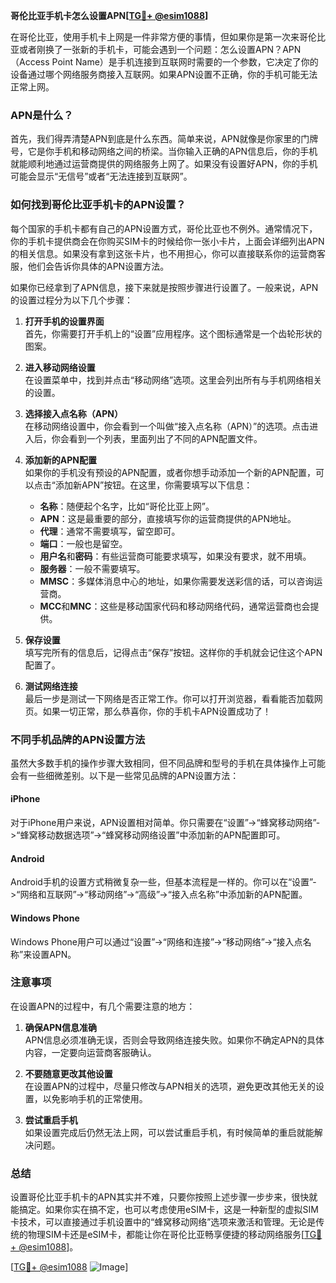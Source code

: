 **哥伦比亚手机卡怎么设置APN[[TG💪+ @esim1088](https://t.me/s/esim1088)]**

在哥伦比亚，使用手机卡上网是一件非常方便的事情，但如果你是第一次来哥伦比亚或者刚换了一张新的手机卡，可能会遇到一个问题：怎么设置APN？APN（Access Point Name）是手机连接到互联网时需要的一个参数，它决定了你的设备通过哪个网络服务商接入互联网。如果APN设置不正确，你的手机可能无法正常上网。

### APN是什么？

首先，我们得弄清楚APN到底是什么东西。简单来说，APN就像是你家里的门牌号，它是你手机和移动网络之间的桥梁。当你输入正确的APN信息后，你的手机就能顺利地通过运营商提供的网络服务上网了。如果没有设置好APN，你的手机可能会显示“无信号”或者“无法连接到互联网”。

### 如何找到哥伦比亚手机卡的APN设置？

每个国家的手机卡都有自己的APN设置方式，哥伦比亚也不例外。通常情况下，你的手机卡提供商会在你购买SIM卡的时候给你一张小卡片，上面会详细列出APN的相关信息。如果没有拿到这张卡片，也不用担心，你可以直接联系你的运营商客服，他们会告诉你具体的APN设置方法。

如果你已经拿到了APN信息，接下来就是按照步骤进行设置了。一般来说，APN的设置过程分为以下几个步骤：

1. **打开手机的设置界面**  
   首先，你需要打开手机上的“设置”应用程序。这个图标通常是一个齿轮形状的图案。

2. **进入移动网络设置**  
   在设置菜单中，找到并点击“移动网络”选项。这里会列出所有与手机网络相关的设置。

3. **选择接入点名称（APN）**  
   在移动网络设置中，你会看到一个叫做“接入点名称（APN）”的选项。点击进入后，你会看到一个列表，里面列出了不同的APN配置文件。

4. **添加新的APN配置**  
   如果你的手机没有预设的APN配置，或者你想手动添加一个新的APN配置，可以点击“添加新APN”按钮。在这里，你需要填写以下信息：
   - **名称**：随便起个名字，比如“哥伦比亚上网”。
   - **APN**：这是最重要的部分，直接填写你的运营商提供的APN地址。
   - **代理**：通常不需要填写，留空即可。
   - **端口**：一般也是留空。
   - **用户名**和**密码**：有些运营商可能要求填写，如果没有要求，就不用填。
   - **服务器**：一般不需要填写。
   - **MMSC**：多媒体消息中心的地址，如果你需要发送彩信的话，可以咨询运营商。
   - **MCC**和**MNC**：这些是移动国家代码和移动网络代码，通常运营商也会提供。

5. **保存设置**  
   填写完所有的信息后，记得点击“保存”按钮。这样你的手机就会记住这个APN配置了。

6. **测试网络连接**  
   最后一步是测试一下网络是否正常工作。你可以打开浏览器，看看能否加载网页。如果一切正常，那么恭喜你，你的手机卡APN设置成功了！

### 不同手机品牌的APN设置方法

虽然大多数手机的操作步骤大致相同，但不同品牌和型号的手机在具体操作上可能会有一些细微差别。以下是一些常见品牌的APN设置方法：

#### iPhone
对于iPhone用户来说，APN设置相对简单。你只需要在“设置”->“蜂窝移动网络”->“蜂窝移动数据选项”->“蜂窝移动网络设置”中添加新的APN配置即可。

#### Android
Android手机的设置方式稍微复杂一些，但基本流程是一样的。你可以在“设置”->“网络和互联网”->“移动网络”->“高级”->“接入点名称”中添加新的APN配置。

#### Windows Phone
Windows Phone用户可以通过“设置”->“网络和连接”->“移动网络”->“接入点名称”来设置APN。

### 注意事项

在设置APN的过程中，有几个需要注意的地方：

1. **确保APN信息准确**  
   APN信息必须准确无误，否则会导致网络连接失败。如果你不确定APN的具体内容，一定要向运营商客服确认。

2. **不要随意更改其他设置**  
   在设置APN的过程中，尽量只修改与APN相关的选项，避免更改其他无关的设置，以免影响手机的正常使用。

3. **尝试重启手机**  
   如果设置完成后仍然无法上网，可以尝试重启手机，有时候简单的重启就能解决问题。

### 总结

设置哥伦比亚手机卡的APN其实并不难，只要你按照上述步骤一步步来，很快就能搞定。如果你实在搞不定，也可以考虑使用eSIM卡，这是一种新型的虚拟SIM卡技术，可以直接通过手机设置中的“蜂窝移动网络”选项来激活和管理。无论是传统的物理SIM卡还是eSIM卡，都能让你在哥伦比亚畅享便捷的移动网络服务[[TG💪+ @esim1088](https://t.me/s/esim1088)]。

[[TG💪+ @esim1088](https://t.me/s/esim1088) ![Image](https://i.postimg.cc/4NQfJmqS/Snipaste-2025-05-13-00-14-12.png)]